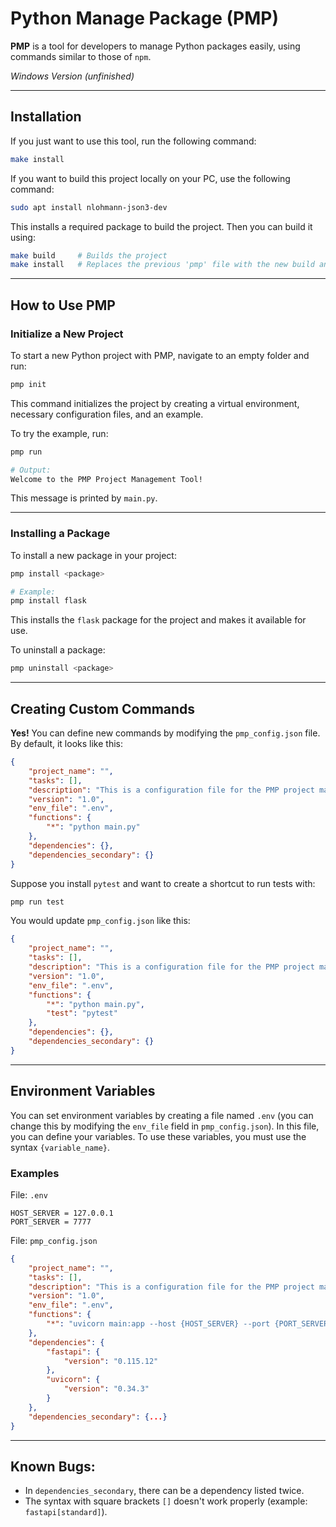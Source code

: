 # Python Manage Package (PMP)

**PMP** is a tool for developers to manage Python packages easily, using commands similar to those of `npm`.

*Windows Version (unfinished)*

---

## Installation

If you just want to use this tool, run the following command:

```bash
make install
```

If you want to build this project locally on your PC, use the following command:

```bash
sudo apt install nlohmann-json3-dev
```

This installs a required package to build the project. Then you can build it using:

```bash
make build     # Builds the project
make install   # Replaces the previous 'pmp' file with the new build and installs it
```

---

## How to Use PMP

### Initialize a New Project

To start a new Python project with PMP, navigate to an empty folder and run:

```bash
pmp init
```

This command initializes the project by creating a virtual environment, necessary configuration files, and an example.

To try the example, run:

```bash
pmp run

# Output:
Welcome to the PMP Project Management Tool!
```

This message is printed by `main.py`.

---

### Installing a Package

To install a new package in your project:

```bash
pmp install <package>

# Example:
pmp install flask
```

This installs the `flask` package for the project and makes it available for use.

To uninstall a package:

```bash
pmp uninstall <package>
```

---

## Creating Custom Commands

**Yes!** You can define new commands by modifying the `pmp_config.json` file. By default, it looks like this:

```json
{
    "project_name": "",
    "tasks": [],
    "description": "This is a configuration file for the PMP project management tool.",
    "version": "1.0",
    "env_file": ".env",
    "functions": {
        "*": "python main.py"
    },
    "dependencies": {},
    "dependencies_secondary": {}
}
```

Suppose you install `pytest` and want to create a shortcut to run tests with:

```bash
pmp run test
```

You would update `pmp_config.json` like this:

```json
{
    "project_name": "",
    "tasks": [],
    "description": "This is a configuration file for the PMP project management tool.",
    "version": "1.0",
    "env_file": ".env",
    "functions": {
        "*": "python main.py",
        "test": "pytest"
    },
    "dependencies": {},
    "dependencies_secondary": {}
}
```

---

## Environment Variables

You can set environment variables by creating a file named `.env` (you can change this by modifying the `env_file` field in `pmp_config.json`). In this file, you can define your variables. To use these variables, you must use the syntax `{variable_name}`.

### Examples

File: `.env`
```
HOST_SERVER = 127.0.0.1
PORT_SERVER = 7777
```

File: `pmp_config.json`
```json
{
    "project_name": "",
    "tasks": [],
    "description": "This is a configuration file for the PMP project management tool.",
    "version": "1.0",
    "env_file": ".env",
    "functions": {
        "*": "uvicorn main:app --host {HOST_SERVER} --port {PORT_SERVER} --reload"
    },
    "dependencies": {
        "fastapi": {
            "version": "0.115.12"
        },
        "uvicorn": {
            "version": "0.34.3"
        }
    },
    "dependencies_secondary": {...}
}
```

---

## Known Bugs:

- In `dependencies_secondary`, there can be a dependency listed twice.
- The syntax with square brackets `[]` doesn't work properly (example: `fastapi[standard]`).
